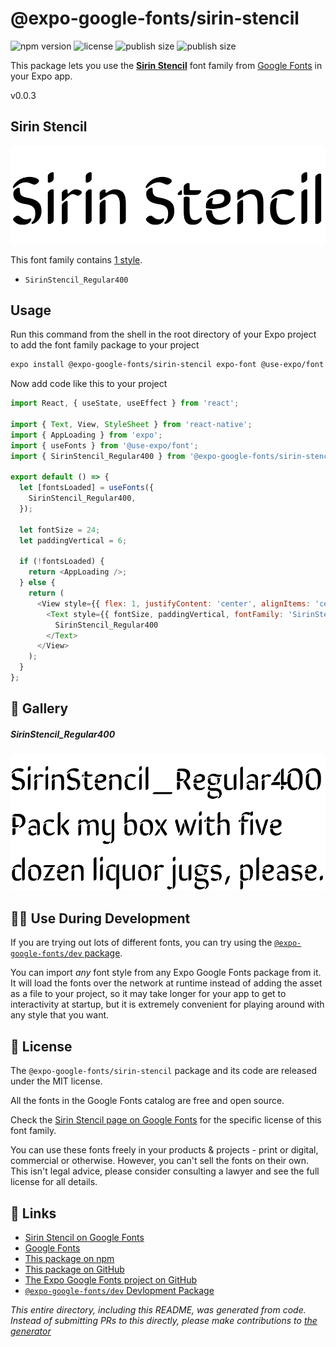 # @expo-google-fonts/sirin-stencil

![npm version](https://flat.badgen.net/npm/v/@expo-google-fonts/sirin-stencil)
![license](https://flat.badgen.net/github/license/expo/google-fonts)
![publish size](https://flat.badgen.net/packagephobia/install/@expo-google-fonts/sirin-stencil)
![publish size](https://flat.badgen.net/packagephobia/publish/@expo-google-fonts/sirin-stencil)

This package lets you use the [**Sirin Stencil**](https://fonts.google.com/specimen/Sirin+Stencil) font family from [Google Fonts](https://fonts.google.com/) in your Expo app.

v0.0.3

## Sirin Stencil

![Sirin Stencil](./font-family.png)

This font family contains [1 style](#-gallery).

- `SirinStencil_Regular400`

## Usage

Run this command from the shell in the root directory of your Expo project to add the font family package to your project
```sh
expo install @expo-google-fonts/sirin-stencil expo-font @use-expo/font
```

Now add code like this to your project
```js
import React, { useState, useEffect } from 'react';

import { Text, View, StyleSheet } from 'react-native';
import { AppLoading } from 'expo';
import { useFonts } from '@use-expo/font';
import { SirinStencil_Regular400 } from '@expo-google-fonts/sirin-stencil';

export default () => {
  let [fontsLoaded] = useFonts({
    SirinStencil_Regular400,
  });

  let fontSize = 24;
  let paddingVertical = 6;

  if (!fontsLoaded) {
    return <AppLoading />;
  } else {
    return (
      <View style={{ flex: 1, justifyContent: 'center', alignItems: 'center' }}>
        <Text style={{ fontSize, paddingVertical, fontFamily: 'SirinStencil_Regular400' }}>
          SirinStencil_Regular400
        </Text>
      </View>
    );
  }
};

```

## 🔡 Gallery

##### SirinStencil_Regular400
![SirinStencil_Regular400](./49b8495ba38ff41cb2fe6ffa19be0105173e6318d239a91687520ba2ed2b5cbc.ttf.png)


## 👩‍💻 Use During Development

If you are trying out lots of different fonts, you can try using the [`@expo-google-fonts/dev` package](https://github.com/expo/google-fonts/tree/master/font-packages/dev#readme).

You can import *any* font style from any Expo Google Fonts package from it. It will load the fonts
over the network at runtime instead of adding the asset as a file to your project, so it may take longer
for your app to get to interactivity at startup, but it is extremely convenient
for playing around with any style that you want.

## 📖 License

The `@expo-google-fonts/sirin-stencil` package and its code are released under the MIT license.

All the fonts in the Google Fonts catalog are free and open source.

Check the [Sirin Stencil page on Google Fonts](https://fonts.google.com/specimen/Sirin+Stencil) for the specific license of this font family.

You can use these fonts freely in your products & projects - print or digital, commercial or otherwise. However, you can't sell the fonts on their own. This isn't legal advice, please consider consulting a lawyer and see the full license for all details.

## 🔗 Links

- [Sirin Stencil on Google Fonts](https://fonts.google.com/specimen/Sirin+Stencil)
- [Google Fonts](https://fonts.google.com/)
- [This package on npm](https://www.npmjs.com/package/@expo-google-fonts/sirin-stencil)
- [This package on GitHub](https://github.com/expo/google-fonts/tree/master/font-packages/sirin-stencil)
- [The Expo Google Fonts project on GitHub](https://github.com/expo/google-fonts)
- [`@expo-google-fonts/dev` Devlopment Package](https://github.com/expo/google-fonts/tree/master/font-packages/dev)


*This entire directory, including this README, was generated from code. Instead of submitting PRs to this directly, please make contributions to [the generator](https://github.com/expo/google-fonts/tree/master/packages/generator)*
